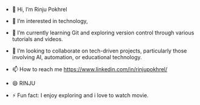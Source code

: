 - 👋 Hi, I’m Rinju Pokhrel
- 👀 I’m interested in technology,
- 🌱 I’m currently learning Git and exploring version control through various tutorials and videos.
- 💞️  I’m looking to collaborate on tech-driven projects, particularly those involving AI, automation, or educational technology.
- 📫 How to reach me https://www.linkedin.com/in/rinjupokhrel/

- 😄 RINJU 
- ⚡ Fun fact: I enjoy exploring and i love to watch movie.

<!---
Rinju-Pokhrel1/Rinju-Pokhrel1 is a ✨ special ✨ repository because its `README.md` (this file) appears on your GitHub profile.
You can click the Preview link to take a look at your changes.
--->
